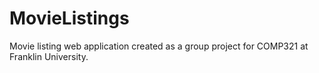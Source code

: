 MovieListings
=============

Movie listing web application created as a group project for COMP321 at Franklin University.
